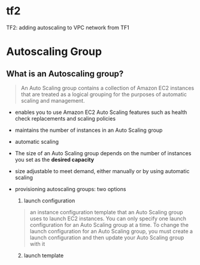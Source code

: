 # tf2
TF2:  adding autoscaling to VPC network from TF1

# Autoscaling Group
## What is an Autoscaling group?
> An Auto Scaling group contains a collection of Amazon EC2 instances that are treated as a logical grouping for the purposes of automatic scaling and management.

- enables you to use Amazon EC2 Auto Scaling features such as health check replacements and scaling policies
- maintains the number of instances in an Auto Scaling group 
- automatic scaling
- The size of an Auto Scaling group depends on the number of instances you set as the **desired capacity**
- size adjustable to meet demand, either manually or by using automatic scaling
- provisioning autoscaling groups: two options
    1. launch configuration
    >  an instance configuration template that an Auto Scaling group uses to launch EC2 instances. You can only specify one launch configuration for an Auto Scaling group at a time. To change the launch configuration for an Auto Scaling group, you must create a launch configuration and then update your Auto Scaling group with it
    
    2. launch template